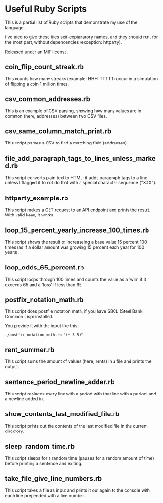 
# Useful Ruby Scripts

This is a partial list of Ruby scripts that demonstrate my use of the language.

I've tried to give these files self-explanatory names, and they should run, for the most part, without dependencies (exception: httparty).

Released under an MIT license.

## coin_flip_count_streak.rb

This counts how many streaks (example: HHH, TTTTT) occur in a simulation of flipping a coin 1 million times.

## csv_common_addresses.rb

This is an example of CSV parsing, showing how many values are in common (here, addresses) between two CSV files.

## csv_same_column_match_print.rb

This script parses a CSV to find a matching field (addresses).

## file_add_paragraph_tags_to_lines_unless_marked.rb

This script converts plain text to HTML: it adds paragraph tags to a line unless I flagged it to not do that with a special character sequence ("XXX").

## httparty_example.rb

This script makes a GET request to an API endpoint and prints the result. With valid keys, it works.

## loop_15_percent_yearly_increase_100_times.rb

This script shows the result of increaseing a base value 15 percent 100 times (as if a dollar amount was growing 15 percent each year for 100 years).

## loop_odds_65_percent.rb

This script loops through 100 times and counts the value as a 'win' if it exceeds 65 and a 'loss' if less than 65.

## postfix_notation_math.rb

This script does postfile notation math, if you have SBCL (Steel Bank Common Lisp) installed.

You provide it with the input like this:

`./postfix_notation_math.rb "(+ 3 5)"`

## rent_summer.rb

This script sums the amount of values (here, rents) in a file and prints the output.

## sentence_period_newline_adder.rb

This script replaces every line with a period with that line with a period, and a newline added in.

## show_contents_last_modified_file.rb

This script prints out the contents of the last modified file in the current directory.

## sleep_random_time.rb

This script sleeps for a random time (pauses for a random amount of time) before printing a sentence and exiting.

## take_file_give_line_numbers.rb

This script takes a file as input and prints it out again to the console with each line prepended with a line number.
